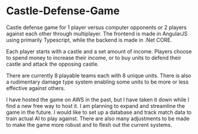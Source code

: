 # Castle-Defense-Game
Castle defense game for 1 player versus computer opponents or 2 players against each other through multiplayer.
The frontend is made in AngularJS using primarily Typescript, while the backend is made in .Net CORE.

Each player starts with a castle and a set amount of income. Players choose to spend money to increase their income, or to buy units to defend their castle and attack the opposing castle.

There are currently 8 playable teams each with 8 unique units. There is also a rudimentary damage type system enabling some units to be more or less effective against others.

I have hosted the game on AWS in the past, but I have taken it down while I find a new free way to host it.
I am planning to expand and streamline the game in the future. I would like to set up a database and track match data to train actual AI to play against. There are also many adjustments to be made to make the game more robust and to flesh out the current systems. 
